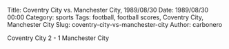 Title: Coventry City vs. Manchester City, 1989/08/30
Date: 1989/08/30 00:00
Category: sports
Tags: football, football scores, Coventry City, Manchester City
Slug: coventry-city-vs-manchester-city
Author: carbonero


Coventry City 2 - 1 Manchester City
